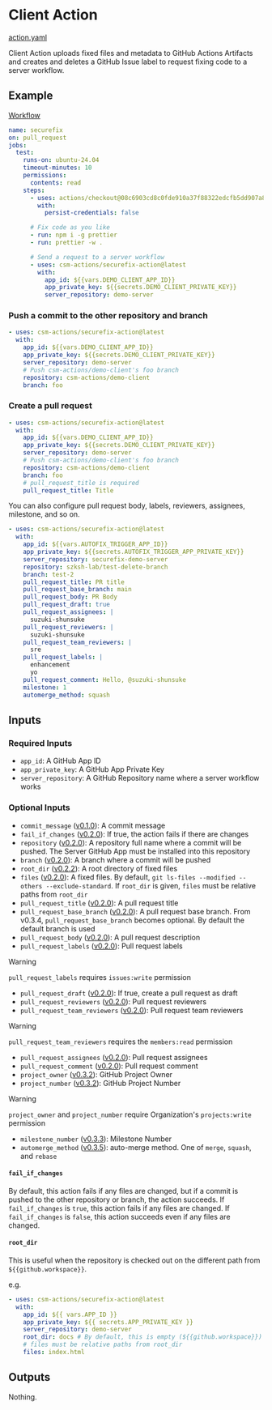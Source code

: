# Client Action

[action.yaml](../action.yaml)

Client Action uploads fixed files and metadata to GitHub Actions Artifacts and creates and deletes a GitHub Issue label to request fixing code to a server workflow.

## Example

[Workflow](https://github.com/securefix-action/demo-client/blob/main/.github/workflows/securefix.yaml)

```yaml
name: securefix
on: pull_request
jobs:
  test:
    runs-on: ubuntu-24.04
    timeout-minutes: 10
    permissions:
      contents: read
    steps:
      - uses: actions/checkout@08c6903cd8c0fde910a37f88322edcfb5dd907a8 # v5.0.0
        with:
          persist-credentials: false

      # Fix code as you like
      - run: npm i -g prettier
      - run: prettier -w .

      # Send a request to a server workflow
      - uses: csm-actions/securefix-action@latest
        with:
          app_id: ${{vars.DEMO_CLIENT_APP_ID}}
          app_private_key: ${{secrets.DEMO_CLIENT_PRIVATE_KEY}}
          server_repository: demo-server
```

### Push a commit to the other repository and branch

```yaml
- uses: csm-actions/securefix-action@latest
  with:
    app_id: ${{vars.DEMO_CLIENT_APP_ID}}
    app_private_key: ${{secrets.DEMO_CLIENT_PRIVATE_KEY}}
    server_repository: demo-server
    # Push csm-actions/demo-client's foo branch
    repository: csm-actions/demo-client
    branch: foo
```

### Create a pull request

```yaml
- uses: csm-actions/securefix-action@latest
  with:
    app_id: ${{vars.DEMO_CLIENT_APP_ID}}
    app_private_key: ${{secrets.DEMO_CLIENT_PRIVATE_KEY}}
    server_repository: demo-server
    # Push csm-actions/demo-client's foo branch
    repository: csm-actions/demo-client
    branch: foo
    # pull_request_title is required
    pull_request_title: Title
```

You can also configure pull request body, labels, reviewers, assignees, milestone, and so on.

```yaml
- uses: csm-actions/securefix-action@latest
  with:
    app_id: ${{vars.AUTOFIX_TRIGGER_APP_ID}}
    app_private_key: ${{secrets.AUTOFIX_TRIGGER_APP_PRIVATE_KEY}}
    server_repository: securefix-demo-server
    repository: szksh-lab/test-delete-branch
    branch: test-2
    pull_request_title: PR title
    pull_request_base_branch: main
    pull_request_body: PR Body
    pull_request_draft: true
    pull_request_assignees: |
      suzuki-shunsuke
    pull_request_reviewers: |
      suzuki-shunsuke
    pull_request_team_reviewers: |
      sre
    pull_request_labels: |
      enhancement
      yo
    pull_request_comment: Hello, @suzuki-shunsuke
    milestone: 1
    automerge_method: squash
```

## Inputs

### Required Inputs

- `app_id`: A GitHub App ID
- `app_private_key`: A GitHub App Private Key
- `server_repository`: A GitHub Repository name where a server workflow works

### Optional Inputs

- `commit_message` ([v0.1.0](https://github.com/csm-actions/securefix-action/releases/tag/v0.1.0)): A commit message
- `fail_if_changes` ([v0.2.0](https://github.com/csm-actions/securefix-action/releases/tag/v0.2.0)): If true, the action fails if there are changes
- `repository` ([v0.2.0](https://github.com/csm-actions/securefix-action/releases/tag/v0.2.0)): A repository full name where a commit will be pushed. The Server GitHub App must be installed into this repository
- `branch` ([v0.2.0](https://github.com/csm-actions/securefix-action/releases/tag/v0.2.0)): A branch where a commit will be pushed
- `root_dir` ([v0.2.2](https://github.com/csm-actions/securefix-action/releases/tag/v0.2.2)): A root directory of fixed files
- `files` ([v0.2.0](https://github.com/csm-actions/securefix-action/releases/tag/v0.2.0)): A fixed files. By default, `git ls-files --modified --others --exclude-standard`. If `root_dir` is given, `files` must be relative paths from `root_dir`
- `pull_request_title` ([v0.2.0](https://github.com/csm-actions/securefix-action/releases/tag/v0.2.0)): A pull request title
- `pull_request_base_branch` ([v0.2.0](https://github.com/csm-actions/securefix-action/releases/tag/v0.2.0)): A pull request base branch. From v0.3.4, `pull_request_base_branch` becomes optional. By default the default branch is used
- `pull_request_body` ([v0.2.0](https://github.com/csm-actions/securefix-action/releases/tag/v0.2.0)): A pull request description
- `pull_request_labels` ([v0.2.0](https://github.com/csm-actions/securefix-action/releases/tag/v0.2.0)): Pull request labels

> [!WARNING]
> `pull_request_labels` requires `issues:write` permission

- `pull_request_draft` ([v0.2.0](https://github.com/csm-actions/securefix-action/releases/tag/v0.2.0)): If true, create a pull request as draft
- `pull_request_reviewers` ([v0.2.0](https://github.com/csm-actions/securefix-action/releases/tag/v0.2.0)): Pull request reviewers
- `pull_request_team_reviewers` ([v0.2.0](https://github.com/csm-actions/securefix-action/releases/tag/v0.2.0)): Pull request team reviewers

> [!WARNING]
> `pull_request_team_reviewers` requires the `members:read` permission

- `pull_request_assignees` ([v0.2.0](https://github.com/csm-actions/securefix-action/releases/tag/v0.2.0)): Pull request assignees
- `pull_request_comment` ([v0.2.0](https://github.com/csm-actions/securefix-action/releases/tag/v0.2.0)): Pull request comment
- `project_owner` ([v0.3.2](https://github.com/csm-actions/securefix-action/releases/tag/v0.3.2)): GitHub Project Owner
- `project_number` ([v0.3.2](https://github.com/csm-actions/securefix-action/releases/tag/v0.3.2)): GitHub Project Number

> [!WARNING]
> `project_owner` and `project_number` require Organization's `projects:write` permission

- `milestone_number` ([v0.3.3](https://github.com/csm-actions/securefix-action/releases/tag/v0.3.3)): Milestone Number
- `automerge_method` ([v0.3.5](https://github.com/csm-actions/securefix-action/releases/tag/v0.3.5)): auto-merge method. One of `merge`, `squash`, and `rebase`

#### `fail_if_changes`

By default, this action fails if any files are changed, but if a commit is pushed to the other repository or branch, the action succeeds.
If `fail_if_changes` is `true`, this action fails if any files are changed.
If `fail_if_changes` is `false`, this action succeeds even if any files are changed.

#### `root_dir`

This is useful when the repository is checked out on the different path from `${{github.workspace}}`.

e.g.

```yaml
- uses: csm-actions/securefix-action@latest
  with:
    app_id: ${{ vars.APP_ID }}
    app_private_key: ${{ secrets.APP_PRIVATE_KEY }}
    server_repository: demo-server
    root_dir: docs # By default, this is empty (${{github.workspace}})
    # files must be relative paths from root_dir
    files: index.html
```

## Outputs

Nothing.

